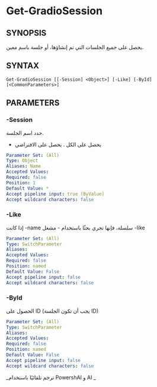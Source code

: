 ﻿---
external help file: powershai-help.xml
schema: 2.0.0
powershai: true
---

# Get-GradioSession

## SYNOPSIS <!--!= @#Synop !-->
يحصل على جميع الجلسات التي تم إنشاؤها، أو جلسة باسم معين.

## SYNTAX <!--!= @#Syntax !-->

```
Get-GradioSession [[-Session] <Object>] [-Like] [-ById] [<CommonParameters>]
```

## PARAMETERS <!--!= @#Params !-->

### -Session
حدد اسم الجلسة.
* يحصل على الكل 
. يحصل على الافتراضي

```yml
Parameter Set: (All)
Type: Object
Aliases: Name
Accepted Values: 
Required: false
Position: 1
Default Value: *
Accept pipeline input: true (ByValue)
Accept wildcard characters: false
```

### -Like
إذا كانت -name سلسلة، فإنها تجري بحثًا باستخدام - مشغل -like

```yml
Parameter Set: (All)
Type: SwitchParameter
Aliases: 
Accepted Values: 
Required: false
Position: named
Default Value: False
Accept pipeline input: false
Accept wildcard characters: false
```

### -ById
الحصول على ID (يجب أن تكون الجلسة ID)

```yml
Parameter Set: (All)
Type: SwitchParameter
Aliases: 
Accepted Values: 
Required: false
Position: named
Default Value: False
Accept pipeline input: false
Accept wildcard characters: false
```




<!--PowershaiAiDocBlockStart-->
_ترجم تلقائيًا باستخدام PowershAI و AI 
_
<!--PowershaiAiDocBlockEnd-->
